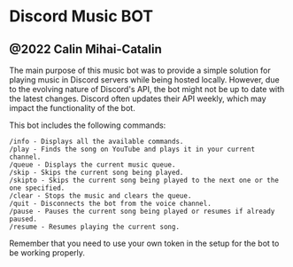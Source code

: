 # Discord Music BOT

@2022 Calin Mihai-Catalin
--------------------------------------------------------------------------------

The main purpose of this music bot was to provide a simple solution for playing music in Discord servers while being hosted locally. 
However, due to the evolving nature of Discord's API, the bot might not be up to date with the latest changes. Discord often updates their API weekly, which may impact the functionality of the bot.

This bot includes the following commands:

    /info - Displays all the available commands.
    /play - Finds the song on YouTube and plays it in your current channel.
    /queue - Displays the current music queue.
    /skip - Skips the current song being played.
    /skipto - Skips the current song being played to the next one or the one specified.
    /clear - Stops the music and clears the queue.
    /quit - Disconnects the bot from the voice channel.
    /pause - Pauses the current song being played or resumes if already paused.
    /resume - Resumes playing the current song.

Remember that you need to use your own token in the setup for the bot to be working properly.
